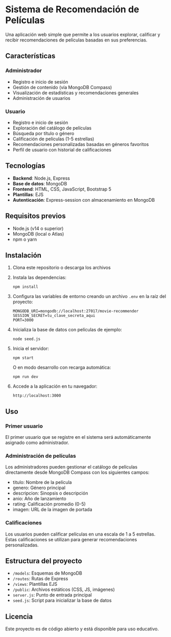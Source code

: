 # Sistema de Recomendación de Películas

Una aplicación web simple que permite a los usuarios explorar, calificar y recibir recomendaciones de películas basadas en sus preferencias.

## Características

### Administrador
- Registro e inicio de sesión
- Gestión de contenido (vía MongoDB Compass)
- Visualización de estadísticas y recomendaciones generales
- Administración de usuarios

### Usuario
- Registro e inicio de sesión
- Exploración del catálogo de películas
- Búsqueda por título o género
- Calificación de películas (1-5 estrellas)
- Recomendaciones personalizadas basadas en géneros favoritos
- Perfil de usuario con historial de calificaciones

## Tecnologías
- **Backend**: Node.js, Express
- **Base de datos**: MongoDB
- **Frontend**: HTML, CSS, JavaScript, Bootstrap 5
- **Plantillas**: EJS
- **Autenticación**: Express-session con almacenamiento en MongoDB

## Requisitos previos

- Node.js (v14 o superior)
- MongoDB (local o Atlas)
- npm o yarn

## Instalación

1. Clona este repositorio o descarga los archivos

2. Instala las dependencias:
   ```
   npm install
   ```

3. Configura las variables de entorno creando un archivo `.env` en la raíz del proyecto:
   ```
   MONGODB_URI=mongodb://localhost:27017/movie-recommender
   SESSION_SECRET=tu_clave_secreta_aqui
   PORT=3000
   ```

4. Inicializa la base de datos con películas de ejemplo:
   ```
   node seed.js
   ```

5. Inicia el servidor:
   ```
   npm start
   ```
   O en modo desarrollo con recarga automática:
   ```
   npm run dev
   ```

6. Accede a la aplicación en tu navegador:
   ```
   http://localhost:3000
   ```

## Uso

### Primer usuario
El primer usuario que se registre en el sistema será automáticamente asignado como administrador.

### Administración de películas
Los administradores pueden gestionar el catálogo de películas directamente desde MongoDB Compass con los siguientes campos:
- titulo: Nombre de la película
- genero: Género principal
- descripcion: Sinopsis o descripción
- anio: Año de lanzamiento
- rating: Calificación promedio (0-5)
- imagen: URL de la imagen de portada

### Calificaciones
Los usuarios pueden calificar películas en una escala de 1 a 5 estrellas. Estas calificaciones se utilizan para generar recomendaciones personalizadas.

## Estructura del proyecto

- `/models`: Esquemas de MongoDB
- `/routes`: Rutas de Express
- `/views`: Plantillas EJS
- `/public`: Archivos estáticos (CSS, JS, imágenes)
- `server.js`: Punto de entrada principal
- `seed.js`: Script para inicializar la base de datos

## Licencia

Este proyecto es de código abierto y está disponible para uso educativo.
